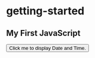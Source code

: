 # getting-started
<!DOCTYPE html>
<html>
<body>

<h2>My First JavaScript</h2>

<button type="button"
onclick="document.getElementById('demo') .innerHTML = Date ()">
Click me to display Date and Time. </button>

<p id= "demo"></p>

</body>
</html>
